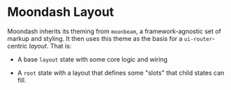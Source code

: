 # Moondash Layout

Moondash inherits its theming from ``moonbeam``, a framework-agnostic 
set of markup and styling. It then uses this theme as the basis for a 
``ui-router``-centric *layout*. That is:

- A base ``layout`` state with some core logic and wiring

- A ``root`` state with a layout that defines some "slots" that child 
  states can fill.
  
